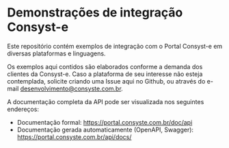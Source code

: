 # Demonstrações de integração Consyst-e

Este repositório contém exemplos de integração com o Portal Consyst-e em diversas
plataformas e linguagens.

Os exemplos aqui contidos são elaborados conforme a demanda dos clientes da Consyst-e.
Caso a plataforma de seu interesse não esteja contemplada, solicite criando uma Issue
aqui no Github, ou através do e-mail desenvolvimento@consyste.com.br.

A documentação completa da API pode ser visualizada nos seguintes endereços:

* Documentação formal: https://portal.consyste.com.br/doc/api
* Documentação gerada automaticamente (OpenAPI, Swagger): https://portal.consyste.com.br/api/docs/
